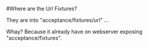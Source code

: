 #Where are the Url Fixtures?

They are into "acceptance/fixtures/url" ...

Whay? Because it already have on webserver exposing "acceptance/fixtures".
